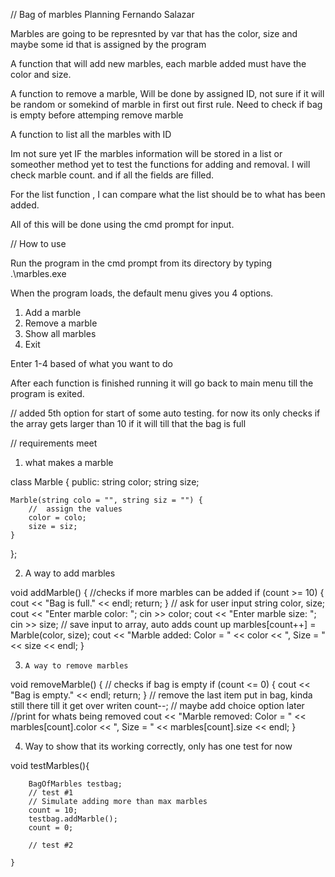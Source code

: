 // Bag of marbles Planning
Fernando Salazar


Marbles are going to be represnted by var that has the color, size and maybe some id that is assigned by the program

A function that will add new marbles, each marble added must have the color and size.

A function to remove a marble, Will be done by assigned ID, not sure if it will be random or somekind of marble in first out first rule.
Need to check if bag is empty before attemping remove marble


A function to list all the marbles with ID 

Im not sure yet IF the marbles information will be stored in a list or someother method yet to test the functions for adding and removal. I will check marble count. and if all the fields are filled.

For the list function , I can compare what the list should be to what has been added.

All of this will be done using the cmd prompt for input.

// How to use

Run the program in the cmd prompt from its directory by typing .\marbles.exe

When the program loads, the default menu gives you 4 options.

1. Add a marble
2. Remove a marble
3. Show all marbles
4. Exit

Enter 1-4 based of what you want to do

After each function is finished running it will go back to main menu till the program 
is exited.

// added 5th option for start of some auto testing.
for now its only checks if the array gets larger than 10 if it will till that the bag is full





// requirements meet

1. what makes a marble 

class Marble {
public:
    string color;
    string size;

    Marble(string colo = "", string siz = "") {
        //  assign the values
        color = colo;
        size = siz;
    }
};


2.  A way to add marbles

void addMarble() {
        //checks if more marbles can be added
        if (count >= 10) {
            cout << "Bag is full." << endl;
            return;
        }
        // ask for user input
        string color, size;
        cout << "Enter marble color: ";
        cin >> color;
        cout << "Enter marble size: ";
        cin >> size;
        // save  input to array, auto adds count up
        marbles[count++] = Marble(color, size);
        cout << "Marble added: Color = " << color << ", Size = " << size << endl;
    }




3.     A way to remove marbles

 void removeMarble() {
        // checks if bag is empty 
        if (count <= 0) {
            cout << "Bag is empty." << endl;
            return;
        }
        // remove the last item  put in bag, kinda still there till it get over writen
        count--;
         // maybe add choice option later
         //print for whats being removed
        cout << "Marble removed: Color = " << marbles[count].color << ", Size = " << marbles[count].size << endl;
    }


4. Way to show that its working correctly, only has one test for now

 void testMarbles(){

        BagOfMarbles testbag;
        // test #1
        // Simulate adding more than max marbles
        count = 10;
        testbag.addMarble(); 
        count = 0;
        
        // test #2

    }



